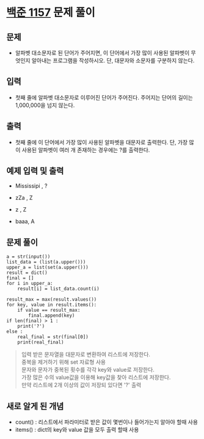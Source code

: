 # [백준 1157](https://www.acmicpc.net/problem/1157) 문제 풀이

## 문제
- 알파벳 대소문자로 된 단어가 주어지면, 이 단어에서 가장 많이 사용된 알파벳이 무엇인지 알아내는 프로그램을 작성하시오. 단, 대문자와 소문자를 구분하지 않는다.

## 입력
- 첫째 줄에 알파벳 대소문자로 이루어진 단어가 주어진다. 주어지는 단어의 길이는 1,000,000을 넘지 않는다.


## 출력
- 첫째 줄에 이 단어에서 가장 많이 사용된 알파벳을 대문자로 출력한다. 단, 가장 많이 사용된 알파벳이 여러 개 존재하는 경우에는 ?를 출력한다.

## 예제 입력 및 출력

- Mississipi , ?

- zZa , Z

- z , Z

- baaa, A

## 문제 풀이

```
a = str(input())
list_data = (list(a.upper()))
upper_a = list(set(a.upper()))
result = dict()
final = []
for i in upper_a:
    result[i] = list_data.count(i)
    
result_max = max(result.values())
for key, value in result.items():
    if value == result_max:
        final.append(key)
if len(final) > 1 :
    print('?')
else :
    real_final = str(final[0])
    print(real_final)

```

> 입력 받은 문자열을 대문자로 변환하여 리스트에 저장한다.<br>
중복을 제거하기 위해 set 자료형 사용 <br>
문자와 문자가 중복된 횟수를 각각 key와 value로 저장한다.<br>
가장 많은 수의 value값을 이용해 key값을 찾아 리스트에 저장한다.<br>
만약 리스트에 2개 이상의 값이 저장되 있다면 '?' 출력

## 새로 알게 된 개념

- count() : 리스트에서 파라미터로 받은 값이 몇번이나 들어가는지 알아야 할때 사용
- items() : dict의 key와 value 값을 모두 출력 할때 사용
